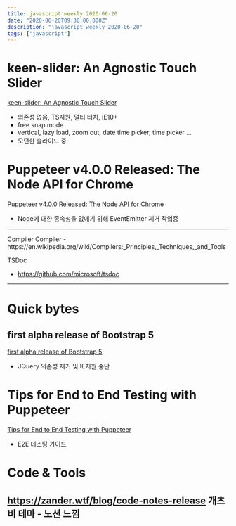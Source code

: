 ```yaml
---
title: javascript weekly 2020-06-20
date: "2020-06-20T09:30:00.000Z"
description: "javascript weekly 2020-06-20"
tags: ["javascript"]
---
```


# keen-slider: An Agnostic Touch Slider
<a href="https://keen-slider.io/" target="_blank">keen-slider: An Agnostic Touch Slider</a>
- 의존성 없음, TS지원, 멀티 터치, IE10+
- free snap mode
- vertical, lazy load, zoom out, date time picker, time picker ...
- 모던한 슬라이드 중 


# Puppeteer v4.0.0 Released: The Node API for Chrome
<a href="https://github.com/puppeteer/puppeteer/releases/tag/v4.0.0" target="_blank">Puppeteer v4.0.0 Released: The Node API for Chrome</a>
- Node에 대한 종속성을 없애기 위해 EventEmitter 제거 작업중

<hr>
Compiler Compiler
- https://en.wikipedia.org/wiki/Compilers:_Principles,_Techniques,_and_Tools

TSDoc
- https://github.com/microsoft/tsdoc
<hr>

# Quick bytes
## first alpha release of Bootstrap 5
<a href="https://blog.getbootstrap.com/2020/06/16/bootstrap-5-alpha/" target="_blank">first alpha release of Bootstrap 5</a>
- JQuery 의존성 제거 및 IE지원 중단


# Tips for End to End Testing with Puppeteer
<a href="https://goodguydaniel.com/blog/tips-end-to-end-testing-puppeteer/" target="_blank">Tips for End to End Testing with Puppeteer</a>
- E2E 테스팅 가이드


# Code & Tools
## https://zander.wtf/blog/code-notes-release 개츠비 테마 - 노션 느낌

